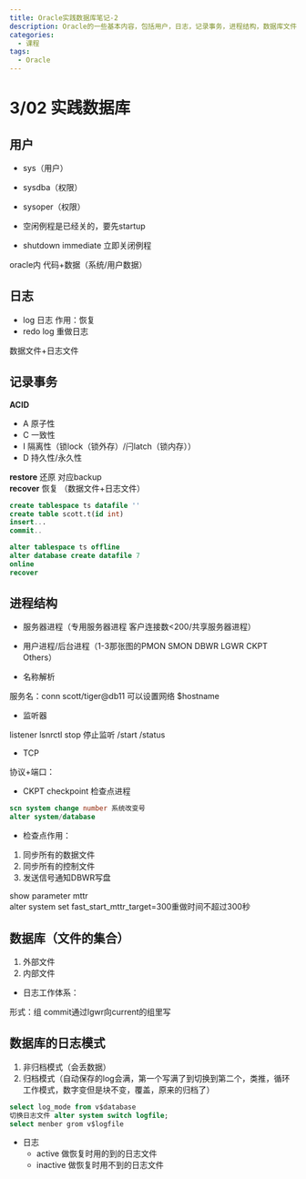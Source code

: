 ```yaml
---
title: Oracle实践数据库笔记-2
description: Oracle的一些基本内容，包括用户，日志，记录事务，进程结构，数据库文件和日志模式等内容。
categories:
  - 课程
tags:
  - Oracle
---
```

# 3/02 实践数据库

## 用户

+ sys（用户）
+ sysdba（权限）
+ sysoper（权限）

+ 空闲例程是已经关的，要先startup
+ shutdown immediate 立即关闭例程

oracle内 代码+数据（系统/用户数据）

## 日志

+ log 日志 作用：恢复
+ redo log 重做日志

数据文件+日志文件

## 记录事务

**ACID**

+ A 原子性 
+ C 一致性 
+ I 隔离性（锁lock（锁外存）/闩latch（锁内存）） 
+ D 持久性/永久性

**restore** 还原 对应backup  
**recover** 恢复 （数据文件+日志文件）  

```sql
create tablespace ts datafile ''
create table scott.t(id int)
insert...
commit..

alter tablespace ts offline
alter database create datafile 7
online
recover
```

## 进程结构

+ 服务器进程（专用服务器进程 客户连接数<200/共享服务器进程）
+ 用户进程/后台进程（1-3那张图的PMON SMON DBWR LGWR CKPT Others）

+ 名称解析

服务名：conn scott/tiger@db11 可以设置网络 $hostname

+ 监听器

listener  lsnrctl stop 停止监听 /start /status

+ TCP

协议+端口：

+ CKPT checkpoint 检查点进程

```sql
scn system change number 系统改变号
alter system/database
```

+ 检查点作用：
1. 同步所有的数据文件
2. 同步所有的控制文件
3. 发送信号通知DBWR写盘

show parameter mttr  
alter system set fast_start_mttr_target=300重做时间不超过300秒  

## 数据库（文件的集合）

1. 外部文件
2. 内部文件

+ 日志工作体系：

形式：组 commit通过lgwr向current的组里写  

## 数据库的日志模式

1. 非归档模式（会丢数据）
2. 归档模式（自动保存的log会满，第一个写满了到切换到第二个，类推，循环工作模式，数字变但是块不变，覆盖，原来的归档了）

```sql
select log_mode from v$database
切换日志文件 alter system switch logfile;
select menber grom v$logfile
```

+ 日志
    + active 做恢复时用的到的日志文件 
    + inactive 做恢复时用不到的日志文件









